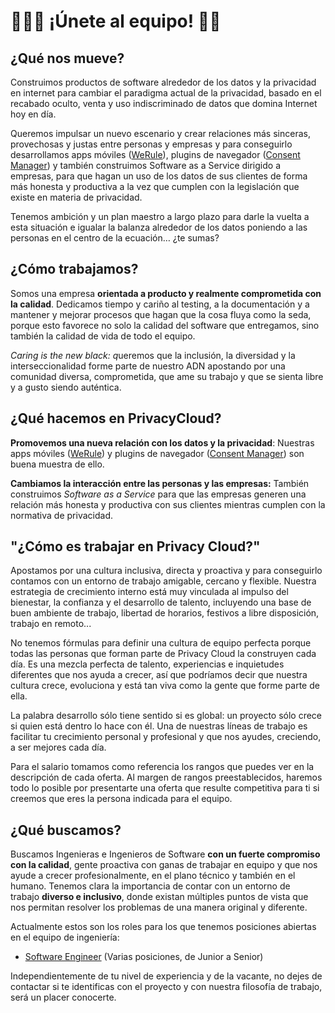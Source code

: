 # 👩🏾‍💻 ¡Únete al equipo! 👨‍💻

## ¿Qué nos mueve?

Construimos productos de software alrededor de los datos y la privacidad en internet para cambiar el paradigma actual de la privacidad, basado en el recabado oculto, venta y uso indiscriminado de datos que domina Internet hoy en día.

Queremos impulsar un nuevo escenario y crear relaciones más sinceras, provechosas y justas entre personas y empresas y para conseguirlo desarrollamos apps móviles ([WeRule](https://werule.app/)), plugins de navegador ([Consent Manager](https://chrome.google.com/webstore/detail/consent-manager/gpkoajillfmlpnglbagpplnphadbfalh?hl=en)) y también construimos Software as a Service dirigido a empresas, para que hagan un uso de los datos de sus clientes de forma más honesta y productiva a la vez que cumplen con la legislación que existe en materia de privacidad.

Tenemos ambición y un plan maestro a largo plazo para darle la vuelta a esta situación e igualar la balanza alrededor de los datos poniendo a las personas en el centro de la ecuación… ¿te sumas?

## ¿Cómo trabajamos?

Somos una empresa **orientada a producto y realmente comprometida con la calidad**. Dedicamos tiempo y cariño al testing, a la documentación y a mantener y mejorar procesos que hagan que la cosa fluya como la seda, porque esto favorece no solo la calidad del software que entregamos, sino también la calidad de vida de todo el equipo.

*Caring is the new black: q*ueremos que la inclusión, la diversidad y la interseccionalidad forme parte de nuestro ADN apostando por una comunidad diversa, comprometida, que ame su trabajo y que se sienta libre y a gusto siendo auténtica. 

## ¿Qué hacemos en PrivacyCloud?

**Promovemos una nueva relación con los datos y la privacidad**: Nuestras apps móviles ([WeRule](https://werule.app/)) y plugins de navegador ([Consent Manager](https://chrome.google.com/webstore/detail/consent-manager/gpkoajillfmlpnglbagpplnphadbfalh?hl=en)) son buena muestra de ello.

**Cambiamos la interacción entre las personas y las empresas:** También construimos *Software as a Service* para que las empresas generen una relación más honesta y productiva con sus clientes mientras cumplen con la normativa de privacidad.

## "¿Cómo es trabajar en Privacy Cloud?"

Apostamos por una cultura inclusiva, directa y proactiva y para conseguirlo contamos con un entorno de trabajo amigable, cercano y flexible. Nuestra estrategia de crecimiento interno está muy vinculada al impulso del bienestar, la confianza y el desarrollo de talento, incluyendo una base de buen ambiente de trabajo, libertad de horarios, festivos a libre disposición, trabajo en remoto...

No tenemos fórmulas para definir una cultura de equipo perfecta porque todas las personas que forman parte de Privacy Cloud la construyen cada día. Es una mezcla perfecta de talento, experiencias e inquietudes diferentes que nos ayuda a crecer, así que podríamos decir que nuestra cultura crece, evoluciona y está tan viva como la gente que forme parte de ella. 

La palabra desarrollo sólo tiene sentido si es global: un proyecto sólo crece si quien está dentro lo hace con él. Una de nuestras líneas de trabajo es facilitar tu crecimiento personal y profesional y que nos ayudes, creciendo, a ser mejores cada día.

Para el salario tomamos como referencia los rangos que puedes ver en la descripción de cada oferta. Al margen de rangos preestablecidos, haremos todo lo posible por presentarte una oferta que resulte competitiva para ti si creemos que eres la persona indicada para el equipo.

## ¿Qué buscamos?

Buscamos Ingenieras e Ingenieros de Software **con un fuerte compromiso con la calidad**, gente proactiva con ganas de trabajar en equipo y que nos ayude a crecer profesionalmente, en el plano técnico y también en el humano. Tenemos clara la importancia de contar con un entorno de trabajo **diverso e inclusivo**, donde existan múltiples puntos de vista que nos permitan resolver los problemas de una manera original y diferente. 

Actualmente estos son los roles para los que tenemos posiciones abiertas en el equipo de ingeniería:

- [Software Engineer](https://github.com/privacycloud/jobs/issues/3) (Varias posiciones, de Junior a Senior)

Independientemente de tu nivel de experiencia y de la vacante, no dejes de contactar si te identificas con el proyecto y con nuestra filosofía de trabajo, será un placer conocerte.
